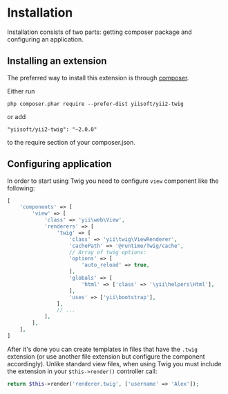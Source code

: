 Installation
============

Installation consists of two parts: getting composer package and configuring an application.

## Installing an extension

The preferred way to install this extension is through [composer](http://getcomposer.org/download/).

Either run

```
php composer.phar require --prefer-dist yiisoft/yii2-twig
```

or add

```
"yiisoft/yii2-twig": "~2.0.0"
```

to the require section of your composer.json.

## Configuring application

In order to start using Twig you need to configure `view` component like the following:

```php
[
    'components' => [
        'view' => [
            'class' => 'yii\web\View',
            'renderers' => [
                'twig' => [
                    'class' => 'yii\twig\ViewRenderer',
                    'cachePath' => '@runtime/Twig/cache',
                    // Array of twig options:
                    'options' => [
                        'auto_reload' => true,
                    ],
                    'globals' => [
                        'html' => ['class' => '\yii\helpers\Html'],
                    ],
                    'uses' => ['yii\bootstrap'],
                ],
                // ...
            ],
        ],
    ],
]
```

After it's done you can create templates in files that have the `.twig` extension (or use another file extension but
configure the component accordingly). Unlike standard view files, when using Twig you must include the extension
in your `$this->render()` controller call:

```php
return $this->render('renderer.twig', ['username' => 'Alex']);
```
